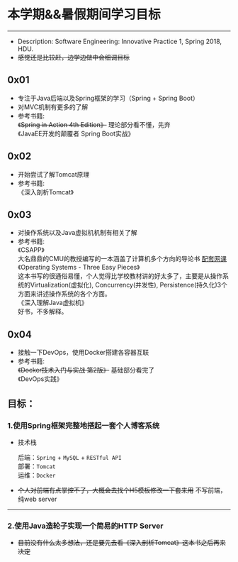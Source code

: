 # 本学期&&暑假期间学习目标
---
* Description: Software Engineering: Innovative Practice 1, Spring 2018, HDU.
* ~~感觉还是比较赶，边学边做中会细调目标~~

## 0x01
* 专注于Java后端以及Spring框架的学习（Spring + Spring Boot）
* 对MVC机制有更多的了解
* 参考书籍:  
  ~~《Spring in Action 4th Edition》~~ 理论部分看不懂，先弃  
  《JavaEE开发的颠覆者 Spring Boot实战》

## 0x02
* 开始尝试了解Tomcat原理
* 参考书籍:  
  《深入剖析Tomcat》

## 0x03
* 对操作系统以及Java虚拟机机制有相关了解
* 参考书籍:  
  《CSAPP》  
     大名鼎鼎的CMU的教授编写的一本涵盖了计算机多个方向的导论书  [配套网课](https://www.youtube.com/playlist?list=PLbY-cFJNzq7z_tQGq-rxtq_n2QQDf5vnM)  
  《Operating Systems - Three Easy Pieces》  
     这本书写的很通俗易懂，个人觉得比学校教材讲的好太多了，主要是从操作系统的Virtualization(虚拟化), Concurrency(并发性), Persistence(持久化)3个方面来讲述操作系统的各个方面。  
  《深入理解Java虚拟机》  
     好书，不多解释。

## 0x04
* 接触一下DevOps，使用Docker搭建各容器互联
* 参考书籍:  
  ~~《Docker技术入门与实战 第2版》~~ 基础部分看完了  
  《DevOps实践》


## 目标：
### 1.使用Spring框架完整地搭起一套个人博客系统
* 技术栈  

  后端：`Spring` + `MySQL` + `RESTful API`  
  部署：`Tomcat`  
  运维：`Docker`  

* ~~个人对前端有点掌控不了，大概会去找个H5模板修改一下套来用~~  不写前端，纯web server
---
### 2.使用Java造轮子实现一个简易的HTTP Server
* ~~目前没有什么太多想法，还是要先去看《深入剖析Tomcat》这本书之后再来决定~~